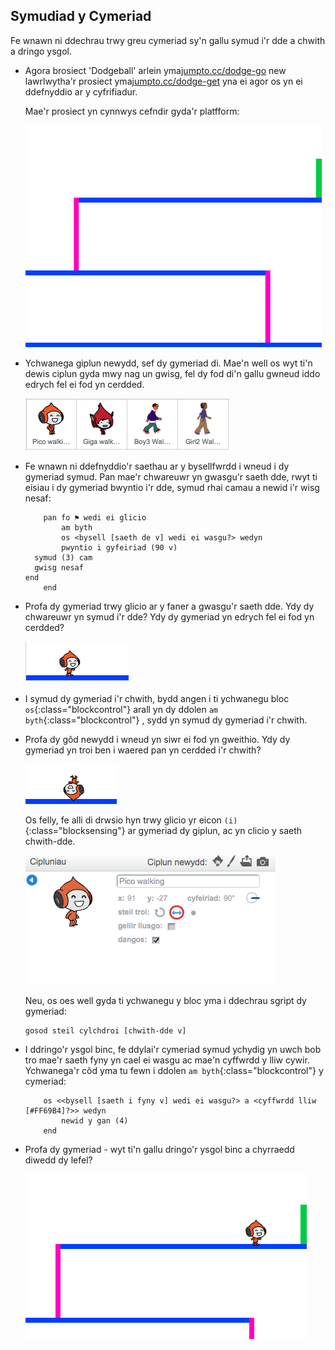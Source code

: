## Symudiad y Cymeriad

Fe wnawn ni ddechrau trwy greu cymeriad sy'n gallu symud i'r dde a chwith a dringo ysgol.

+ Agora brosiect 'Dodgeball' arlein yma<a href="http://jumpto.cc/dodge-go" target="_blank">jumpto.cc/dodge-go</a> new lawrlwytha'r prosiect yma<a href="http://jumpto.cc/dodge-get" target="_blank">jumpto.cc/dodge-get</a> yna ei agor os yn ei ddefnyddio ar y cyfrifiadur. 

	Mae'r prosiect yn cynnwys cefndir gyda'r platfform:

	![screenshot](images/dodge-background.png)

+ Ychwanega giplun newydd, sef dy gymeriad di. Mae'n well os wyt ti'n dewis ciplun gyda mwy nag un gwisg, fel dy fod di'n gallu gwneud iddo edrych fel ei fod yn cerdded.

	![screenshot](images/dodge-characters.png)

+ Fe wnawn ni ddefnyddio'r saethau ar y bysellfwrdd i wneud i dy gymeriad symud.  Pan mae'r chwareuwr yn gwasgu'r saeth dde, rwyt ti eisiau i dy gymeriad bwyntio i'r dde, symud rhai camau a newid i'r wisg nesaf:

	```blocks
		pan fo ⚑ wedi ei glicio
			am byth
  			os <bysell [saeth de v] wedi ei wasgu?> wedyn
      		pwyntio i gyfeiriad (90 v)
      symud (3) cam
      gwisg nesaf
   end
		end
	```

+ Profa dy gymeriad trwy glicio ar y faner a gwasgu'r saeth dde. Ydy dy chwareuwr yn symud i'r dde? Ydy dy gymeriad yn edrych fel ei fod yn cerdded?

	![screenshot](images/dodge-walking.png)

+ I symud dy gymeriad i'r chwith, bydd angen i ti ychwanegu bloc `os`{:class="blockcontrol"} arall yn dy ddolen `am byth`{:class="blockcontrol"} , sydd yn symud dy gymeriad i'r chwith.

+ Profa dy gôd newydd i wneud yn siwr ei fod yn gweithio. Ydy dy gymeriad yn troi ben i waered pan yn cerdded i'r chwith?

	![screenshot](images/dodge-upside-down.png)

	Os felly, fe alli di drwsio hyn trwy glicio yr eicon `(i)`{:class="blocksensing"} ar gymeriad dy giplun, ac yn clicio y saeth chwith-dde.

	![screenshot](images/dodge-left-right.png)

	Neu, os oes well gyda ti ychwanegu y bloc yma i ddechrau sgript dy gymeriad:

	```scratch
	gosod steil cylchdroi [chwith-dde v]
	```

+ I ddringo'r ysgol binc, fe ddylai'r cymeriad symud ychydig yn uwch bob tro mae'r saeth fyny yn cael ei wasgu ac mae'n cyffwrdd y lliw cywir.  Ychwanega'r côd yma tu fewn i ddolen `am byth`{:class="blockcontrol"} y cymeriad:


	```blocks
		os <<bysell [saeth i fyny v] wedi ei wasgu?> a <cyffwrdd lliw [#FF69B4]?>> wedyn
   			newid y gan (4)
		end
	```

+ Profa dy gymeriad - wyt ti'n gallu dringo'r ysgol binc a chyrraedd diwedd dy lefel?

	![screenshot](images/dodge-test-character.png)
